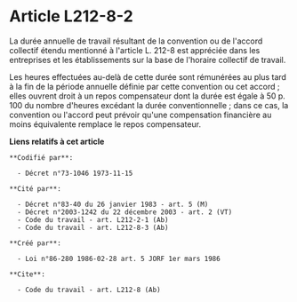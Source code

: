 # Article L212-8-2

La durée annuelle de travail résultant de la convention ou de l'accord collectif étendu mentionné à l'article L. 212-8 est
appréciée dans les entreprises et les établissements sur la base de l'horaire collectif de travail.

Les heures effectuées au-delà de cette durée sont rémunérées au plus tard à la fin de la période annuelle définie par cette
convention ou cet accord ; elles ouvrent droit à un repos compensateur dont la durée est égale à 50 p. 100 du nombre d'heures
excédant la durée conventionnelle ; dans ce cas, la convention ou l'accord peut prévoir qu'une compensation financière au
moins équivalente remplace le repos compensateur.

**Liens relatifs à cet article**

	**Codifié par**:

	  - Décret n°73-1046 1973-11-15

	**Cité par**:

	  - Décret n°83-40 du 26 janvier 1983 - art. 5 (M)
	  - Décret n°2003-1242 du 22 décembre 2003 - art. 2 (VT)
	  - Code du travail - art. L212-2-1 (Ab)
	  - Code du travail - art. L212-8-3 (Ab)

	**Créé par**:

	  - Loi n°86-280 1986-02-28 art. 5 JORF 1er mars 1986

	**Cite**:

	  - Code du travail - art. L212-8 (Ab)
